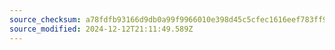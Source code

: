 ```yaml
---
source_checksum: a78fdfb93166d9db0a99f9966010e398d45c5cfec1616eef783ff99fc65f58b0
source_modified: 2024-12-12T21:11:49.589Z
---
```


